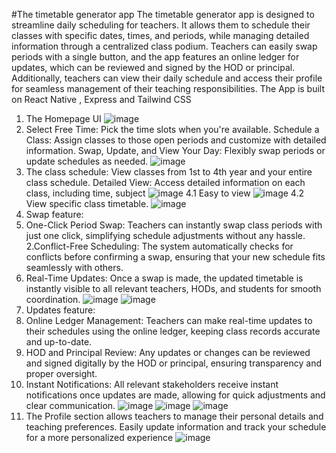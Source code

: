 #The timetable generator app 
The timetable generator app is designed to streamline daily scheduling for teachers. It allows them to schedule their classes with specific dates, times, and periods, while managing detailed information through a centralized class podium. Teachers can easily swap periods with a single button, and the app features an online ledger for updates, which can be reviewed and signed by the HOD or principal. Additionally, teachers can view their daily schedule and access their profile for seamless management of their teaching responsibilities.
The App is built on React Native , Express and Tailwind CSS 
1. The Homepage UI 
![image](https://github.com/user-attachments/assets/93528809-4341-4593-8e0d-aba894fd90ea)
2. Select Free Time: Pick the time slots when you're available.
Schedule a Class: Assign classes to those open periods and customize with detailed information.
Swap, Update, and View Your Day: Flexibly swap periods or update schedules as needed.
![image](https://github.com/user-attachments/assets/ba298caf-14dc-4b10-adf5-4cc36a24ed63)
3. The class schedule: View classes from 1st to 4th year and your entire class schedule.
Detailed View: Access detailed information on each class, including time, subject
![image](https://github.com/user-attachments/assets/dc26f72f-5027-46ac-a00a-f6fb5c2411ed)
4.1 Easy to view 
![image](https://github.com/user-attachments/assets/d766935d-203b-4524-b3a1-3f35ef206fdb)
4.2 View specific class timetable.
![image](https://github.com/user-attachments/assets/787d499d-9da2-41e5-82b5-4b0c0feae72f)
5. Swap feature:
1. One-Click Period Swap: Teachers can instantly swap class periods with just one click, simplifying schedule adjustments without any hassle.
2.Conflict-Free Scheduling: The system automatically checks for conflicts before confirming a swap, ensuring that your new schedule fits seamlessly with others.
3. Real-Time Updates: Once a swap is made, the updated timetable is instantly visible to all relevant teachers, HODs, and students for smooth coordination.
![image](https://github.com/user-attachments/assets/6f0e16c3-b9ab-48e7-b993-cd5ad1e900a0)
![image](https://github.com/user-attachments/assets/dcec1600-f3f4-486f-94d1-df34cd59d4cc)
6. Updates feature:
1. Online Ledger Management: Teachers can make real-time updates to their schedules using the online ledger, keeping class records accurate and up-to-date.
2. HOD and Principal Review: Any updates or changes can be reviewed and signed digitally by the HOD or principal, ensuring transparency and proper oversight.
3. Instant Notifications: All relevant stakeholders receive instant notifications once updates are made, allowing for quick adjustments and clear communication.
![image](https://github.com/user-attachments/assets/04b3de85-776e-4caf-8932-fef3d4a11cc6)
![image](https://github.com/user-attachments/assets/a0022f82-fd23-4352-b82b-53ebabad13cc)
![image](https://github.com/user-attachments/assets/d8463709-0794-476a-b85c-2995a9a069ae)
7. The Profile section allows teachers to manage their personal details and teaching preferences. Easily update information and track your schedule for a more personalized experience
![image](https://github.com/user-attachments/assets/2aed8458-7f83-4e38-a337-a3af1e1bd85f)
